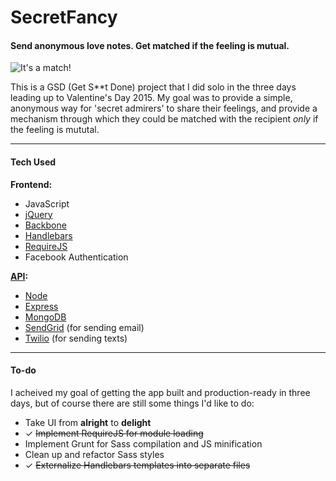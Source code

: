 # SecretFancy
#### Send anonymous love notes. Get matched if the feeling is mutual.

![It's a match!](http://secretfancy.com/images/match.jpg)

This is a GSD (Get S**t Done) project that I did solo in the three days leading up to Valentine's Day 2015. My goal was to provide a simple, anonymous way for 'secret admirers' to share their feelings, and provide a mechanism through which they could be matched with the recipient _only_ if the feeling is mututal.

------

#### Tech Used

__Frontend:__
* JavaScript
* [jQuery](https://github.com/jquery/jquery)
* [Backbone](https://github.com/jashkenas/backbone)
* [Handlebars](https://github.com/wycats/handlebars.js)
* [RequireJS](https://github.com/jrburke/requirejs)
* Facebook Authentication

__[API](https://github.com/bferioli/SecretFancyAPI):__
* [Node](https://github.com/joyent/node)
* [Express](https://github.com/strongloop/express)
* [MongoDB](https://github.com/mongodb/mongo)
* [SendGrid](https://github.com/sendgrid/sendgrid-nodejs) (for sending email)
* [Twilio](https://github.com/twilio/twilio-node) (for sending texts)

------

#### To-do

I acheived my goal of getting the app built and production-ready in three days, but of course there are still some things I'd like to do:

* Take UI from __alright__ to __delight__
* ✓ ~~Implement RequireJS for module loading~~
* Implement Grunt for Sass compilation and JS minification
* Clean up and refactor Sass styles
* ✓ ~~Externalize Handlebars templates into separate files~~
